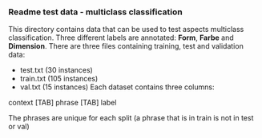 ### Readme test data - multiclass classification
This directory contains data that can be used to test aspects multiclass classification. Three different labels are annotated: **Form**, **Farbe** and **Dimension**.
There are three files containing training, test and validation data:
- test.txt (30 instances)
- train.txt (105 instances)
- val.txt (15 instances)
Each dataset contains three columns:

context [TAB] phrase [TAB] label

The phrases are unique for each split (a phrase that is in train is not in test or val)
